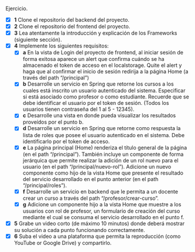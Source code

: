 Ejercicio.

- [X] **1** Clone el repositorio del backend del proyecto.
- [X] **2** Clone el repositorio del frontend del proyecto.
- [X] **3** Lea atentamente la introducción y explicación de los Frameworks (siguiente sección).
- [X] **4** Implemente los siguientes requisitos:
    - [X] **a** En la vista de Login del proyecto de frontend, al iniciar sesión de forma exitosa
      aparece un alert que confirma cuándo se ha almacenado el token de acceso en el
      localstorage. Quite el alert y haga que al confirmar el inicio de sesión redirija a la
      página Home (a través del path “/principal”)
    - [X] **b** Desarrolle un servicio en Spring que retorne los cursos a los cuales está inscrito
      un usuario autenticado del sistema. Especificar si está asociado como profesor o como estudiante. Recuerde que se
      debe identificar el usuario por el token de sesión. (Todos los usuarios tienen contraseña del 1 al 5 - 12345).
    - [X] **c** Desarrolle una vista en donde pueda visualizar los resultados proveídos por el
      punto b.
    - [X] **d** Desarrolle un servicio en Spring que retorne como respuesta la lista de roles que
      posee el usuario autenticado en el sistema. Debe identificarlo por el token de
      acceso.
    - [X] **e** La página principal (Home) renderiza el título general de la página (en el path
      “/principal”). También incluye un componente de forma jerárquica que permite
      realizar la adición de un rol nuevo para el usuario (en el path
      “/principal/nuevo-rol”). Adicione un nuevo componente como hijo de la vista
      Home que presente el resultado del servicio desarrollado en el punto anterior (en
      el path “/principal/roles”).
    - [X] **f** Desarrolle un servicio en backend que le permita a un docente crear un curso a
      través del path “/profesor/crear-curso”.
    - [X] **g** Adicione un componente hijo a la vista Home que muestre a los usuarios con rol
      de profesor, un formulario de creación del curso mediante el cual se consuma el
      servicio desarrollado en el punto f.

- [X] **5** Grabe un video corto (de máximo 10 minutos) donde deberá mostrar su solución a cada
  punto funcionando correctamente.
- [X] **6** Suba el video a una plataforma que permita la reproducción (como YouTube or Google
  Drive) y compartirlo.